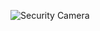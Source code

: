 ![Security Camera](https://user-images.githubusercontent.com/72250330/141684332-8c211073-2f14-4787-86f8-48d36a3eee2c.png)
